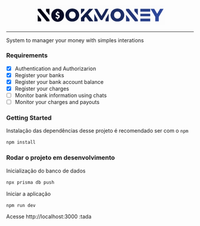 <p align="center">
  <img src="https://github.com/acmesquita/nookmoney/blob/main/public/assets/logo.png" alt="nookmoney" width="350px" />
</p>

---

System to manager your money with simples interations

### Requirements

- [x] Authentication and Authorizarion
- [x] Register your banks
- [x] Register your bank account balance
- [x] Register your charges
- [ ] Monitor bank information using chats
- [ ] Monitor your charges and payouts

### Getting Started

Instalação das dependências desse projeto é recomendado ser com o `npm`

```bash
npm install
```

### Rodar o projeto em desenvolvimento

Inicialização do banco de dados

```bash
npx prisma db push
```

Iniciar a aplicação

```bash
npm run dev

```

Acesse http://localhost:3000 :tada
